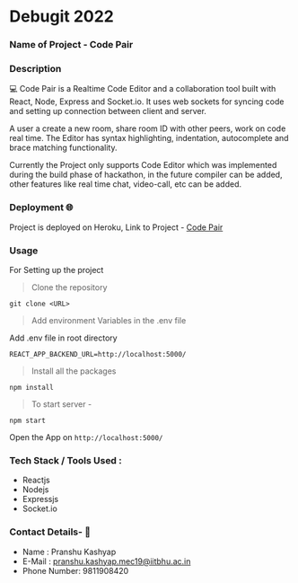 # Debugit 2022

### Name of Project - Code Pair 

### Description 

💻 Code Pair is a Realtime Code Editor and a collaboration tool built with React, Node, Express and Socket.io. It uses web sockets for syncing code and setting up connection between client and server. 

A user a create a new room, share room ID with other peers, work on code real time. The Editor has syntax highlighting, indentation, autocomplete and brace matching functionality. 

Currently the Project only supports Code Editor which was implemented during the build phase of hackathon, in the future compiler can be added, other features like real time chat, video-call, etc can be added. 


### Deployment 🌐

Project is deployed on Heroku, Link to Project - <a href="https://realtime-codepair.herokuapp.com/">Code Pair</a>

### Usage 

For Setting up the project 

>  Clone the repository 

  `git clone <URL>`
  
>  Add environment Variables in the .env file 

Add .env file in root directory 

```
REACT_APP_BACKEND_URL=http://localhost:5000/
```

> Install all the packages 

```
npm install 
```

> To start server - 

``` 
npm start
```

Open the App on `http://localhost:5000/`
 
### Tech Stack / Tools Used : 
 
- Reactjs 
- Nodejs 
- Expressjs 
- Socket.io 


### Contact Details- 📰

 - Name : Pranshu Kashyap 
 - E-Mail : pranshu.kashyap.mec19@iitbhu.ac.in
 - Phone Number: 9811908420
